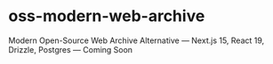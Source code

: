 # oss-modern-web-archive
Modern Open-Source Web Archive Alternative — Next.js 15, React 19, Drizzle, Postgres — Coming Soon
